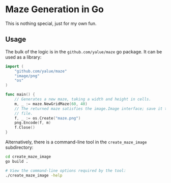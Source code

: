 Maze Generation in Go
=====================

This is nothing special, just for my own fun.


Usage
-----

The bulk of the logic is in the `github.com/yalue/maze` go package. It can be
used as a library:

```go
import (
    "github.com/yalue/maze"
    "image/png"
    "os"
)

func main() {
    // Generates a new maze, taking a width and height in cells.
    m, _ := maze.NewGridMaze(60, 40)
    // The returned maze satisfies the image.Image interface; save it to a
    // file.
    f, _ := os.Create("maze.png")
    png.Encode(f, m)
    f.Close()
}
```

Alternatively, there is a command-line tool in the `create_maze_image`
subdirectory:

```bash
cd create_maze_image
go build .

# View the command-line options required by the tool:
./create_maze_image -help
```

